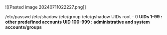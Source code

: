 ![[Pasted image 20240711022227.png]]


/etc/passwd
/etc/shadow
/etc/group
/etc/gshadow
UIDs
root - 0
**UIDs 1-99 : other predefined accounts**
**UID 100-999 : administrative and system accounts/groups**





